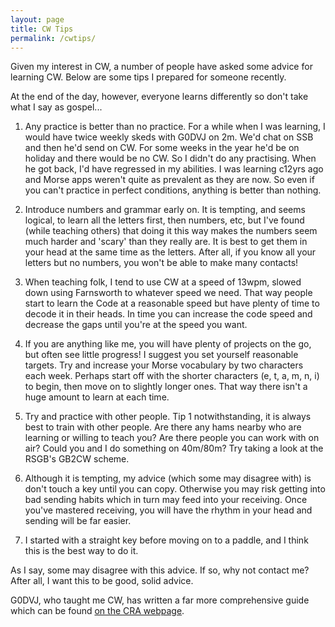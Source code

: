 ```yaml
---
layout: page
title: CW Tips
permalink: /cwtips/
---
```


Given my interest in CW, a number of people have asked some advice for learning CW. Below are some tips I prepared for someone recently.

At the end of the day, however, everyone learns differently so don't take what I say as gospel...

1) Any practice is better than no practice. For a while when I was learning, I would have twice weekly skeds with G0DVJ on 2m. We'd chat on SSB and then he'd send on CW. For some weeks in the year he'd be on holiday and there would be no CW. So I didn't do any practising. When he got back, I'd have regressed in my abilities. I was learning c12yrs ago and Morse apps weren't quite as prevalent as they are now. So even if you can't practice in perfect conditions, anything is better than nothing.

2) Introduce numbers and grammar early on. It is tempting, and seems logical, to learn all the letters first, then numbers, etc, but I've found (while teaching others) that doing it this way makes the numbers seem much harder and 'scary' than they really are. It is best to get them in your head at the same time as the letters. After all, if you know all your letters but no numbers, you won't be able to make many contacts!

3) When teaching folk, I tend to use CW at a speed of 13wpm, slowed down using Farnsworth to whatever speed we need. That way people start to learn the Code at a reasonable speed but have plenty of time to decode it in their heads. In time you can increase the code speed and decrease the gaps until you're at the speed you want.

4) If you are anything like me, you will have plenty of projects on the go, but often see little progress! I suggest you set yourself reasonable targets. Try and increase your Morse vocabulary by two characters each week. Perhaps start off with the shorter characters (e, t, a, m, n, i) to begin, then move on to slightly longer ones. That way there isn't a huge amount to learn at each time.

5) Try and practice with other people. Tip 1 notwithstanding, it is always best to train with other people. Are there any hams nearby who are learning or willing to teach you? Are there people you can work with on air? Could you and I do something on 40m/80m? Try taking a look at the RSGB's GB2CW scheme.

6) Although it is tempting, my advice (which some may disagree with) is don't touch a key until you can copy. Otherwise you may risk getting into bad sending habits which in turn may feed into your receiving. Once you've mastered receiving, you will have the rhythm in your head and sending will be far easier.

7) I started with a straight key before moving on to a paddle, and I think this is the best way to do it. 

As I say, some may disagree with this advice. If so, why not contact me? After all, I want this to be good, solid advice.

G0DVJ, who taught me CW, has written a far more comprehensive guide which can be found [on the CRA webpage](http://www.g3co.uk/Downloads.html).
